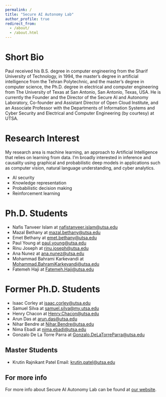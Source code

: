 ```yaml
---
permalink: /
title: "Secure AI Autonomy Lab"
author_profile: true
redirect_from:
  - /about/
  - /about.html
---
```


# Short Bio

Paul received his B.S. degree in computer engineering from the Sharif University of Technology, in 1994, the master’s degree in artificial intelligence from the Tehran Polytechnic, and the master’s degree in computer science, the Ph.D. degree in electrical and computer engineering from The University of Texas at San Antonio, San Antonio, Texas, USA. He is currently the Founder and the Director of the Secure AI and Autonomy Laboratory, Co-founder and Assistant Director of Open Cloud Institute, and an Associate Professor with the Departments of Information Systems and Cyber Security and Electrical and Computer Engineering (by courtesy) at UTSA.

# Research Interest

My research area is machine learning, an approach to Artificial Intelligence that relies on learning from data. I’m broadly interested in inference and causality using graphical and probabilistic deep models in applications such as computer vision, natural language understanding, and cyber analytics.

- AI security
- Knowledge representation
- Probabilistic decision making
- Reinforcement learning

# Ph.D. Students

- Nafis Tanveer Islam at <span style="color:#52adc8">nafistanveer.islam@utsa.edu</span>
- Mazal Bethany at <span style="color:#52adc8">mazal.bethany@utsa.edu</span>
- Emet Bethany at <span style="color:#52adc8">emet.bethany@utsa.edu</span>
- Paul Young at <span style="color:#52adc8">paul.young@utsa.edu</span>
- Rinu Joseph at <span style="color:#52adc8">rinu.joseph@utsa.edu</span>
- Ana Nunez at <span style="color:#52adc8">ana.nunez@utsa.edu</span>
- Mohammad Bahrami Karkevandi at <span style="color:#52adc8">Mohammad.BahramiKarkevandi@utsa.edu</span>
- Fatemeh Haji at <span style="color:#52adc8">Fatemeh.Haji@utsa.edu</span>

# Former Ph.D. Students

- Isaac Corley at <span style="color:#52adc8">isaac.corley@utsa.edu</span>
- Samuel Silva at <span style="color:#52adc8">samuel.silva@my.utsa.edu</span>
- Henry Chacon at <span style="color:#52adc8">Henry.Chacon@utsa.edu</span>
- Arun Das at <span style="color:#52adc8">arun.das@utsa.edu</span>
- Nihar Bendre at <span style="color:#52adc8">Nihar.Bendre@utsa.edu</span>
- Nima Ebadi at <span style="color:#52adc8">nima.ebadi@utsa.edu</span>
- Gonzalo De La Torre Parra at <span style="color:#52adc8">Gonzalo.DeLaTorreParra@utsa.edu</span>

## Master Students

- Krutin Rajnikant Patel
  Email: <span style="color:#52adc8">krutin.patel@utsa.edu</span>

## For more info

For more info about Secure AI Autonomy Lab can be found at [our website](https://vohongthinh2011.github.io/PeymanNajafirad/).
